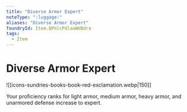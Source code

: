 ```yaml
---
title: "Diverse Armor Expert"
noteType: ":luggage:"
aliases: "Diverse Armor Expert"
foundryId: Item.QPnlcPdlaaWUBdro
tags:
  - Item
---
```


# Diverse Armor Expert
![[icons-sundries-books-book-red-exclamation.webp|150]]

Your proficiency ranks for light armor, medium armor, heavy armor, and unarmored defense increase to expert.
